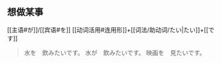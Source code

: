 ## 想做某事

[[主语#が]]/[[宾语#を]] [[动词活用#连用形]]+[[词法/助动词/たい|たい]]+[[です]]

> 水を　飲みたいです。
> 水が　飲みたいです。
> 映画を　見たいです。
